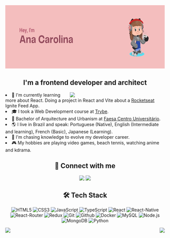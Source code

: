 <div align="center">
  <img height="200px" src="./header.png">

<h2>I'm a frontend developer and architect</h2>
<img src="https://static.vecteezy.com/system/resources/previews/013/166/906/original/people-working-at-home-office-and-typing-laptop-online-free-png.png" width="300px" align="right" />

<div align="left">
  <li>🌱 I'm currently learning more about React. Doing a project in React and Vite about a <a href='https://www.rocketseat.com.br/'>Rocketseat</a> Ignite Feed App.</li>
<li>🎓 I took a Web Development course at <a href='https://www.betrybe.com/'>Trybe</a>.</li>
<li>💼 Bachelor of Arquitecture and Urbanism at <a href='https://www.faesa.br/'>Faesa Centro Universitário</a>.</li>
<li>🌎 I live in Brazil and speak: Portuguese (Native), English (Intermediate and learning), French (Basic), Japanese (Learning).</li>
<li>🤔 I'm chasing knowledge to evolve my developer career.</li>
<li>🎮 My hobbies are playing video games, beach tennis, watching anime and kdrama.</li>
</div>

<h2>🤝 Connect with me </h2>
<a href="mailto:carol2015bortolini@gmail.com"><img src="https://upload.wikimedia.org/wikipedia/commons/thumb/7/7e/Gmail_icon_%282020%29.svg/2560px-Gmail_icon_%282020%29.svg.png" width="30px" /></a>
<a href="https://www.linkedin.com/in/ana-magalhaes-dev/"><img src="https://cdn1.iconfinder.com/data/icons/logotypes/32/circle-linkedin-512.png" width="30px" /></a>

<h2>🛠 Tech Stack</h2>

![HTML5](https://img.shields.io/badge/HTML5-E34F26?style=for-the-badge&logo=html5&logoColor=white)
![CSS3](https://img.shields.io/badge/CSS3-1572B6?style=for-the-badge&logo=css3&logoColor=white)
![JavaScript](https://img.shields.io/badge/JavaScript-F7DF1E?style=for-the-badge&logo=javascript&logoColor=black)
![TypeScript](https://img.shields.io/badge/TypeScript-007ACC?style=for-the-badge&logo=typescript&logoColor=white)
![React](https://img.shields.io/badge/React-20232A?style=for-the-badge&logo=react&logoColor=61DAFB)
![React-Native](https://img.shields.io/badge/React_Native-20232A?style=for-the-badge&logo=react&logoColor=61DAFB)
![React-Router](https://img.shields.io/badge/React_Router-CA4245?style=for-the-badge&logo=react-router&logoColor=white)
![Redux](https://img.shields.io/badge/Redux-593D88?style=for-the-badge&logo=redux&logoColor=white)
![Git](https://img.shields.io/badge/Git-E34F26?style=for-the-badge&logo=git&logoColor=white)
![Github](https://img.shields.io/badge/GitHub-100000?style=for-the-badge&logo=github&logoColor=white)
![Docker](https://img.shields.io/badge/Docker-2496ED?style=for-the-badge&logo=docker&logoColor=white)
![MySQL](https://img.shields.io/badge/MySQL-00000F?style=for-the-badge&logo=mysql&logoColor=white)
![Node.js](https://img.shields.io/badge/Node.js-43853D?style=for-the-badge&logo=node.js&logoColor=white)
![MongoDB](https://img.shields.io/badge/MongoDB-4EA94B?style=for-the-badge&logo=mongodb&logoColor=white)
![Python](https://img.shields.io/badge/Python-FFD43B?style=for-the-badge&logo=python&logoColor=blue)

<img src="https://github-readme-stats.vercel.app/api/top-langs/?username=aninhabort&theme=omni" align="left">
<img src="https://github-readme-stats.vercel.app/api?username=aninhabort&theme=omni" align="right">
</div>
